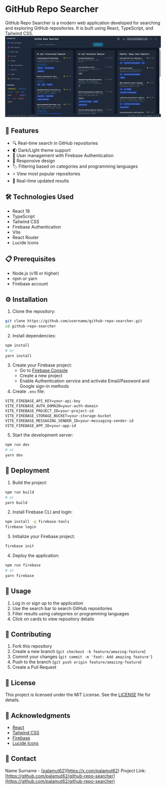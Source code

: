 # GitHub Repo Searcher
GitHub Repo Searcher is a modern web application developed for searching and exploring GitHub repositories. It is built using React, TypeScript, and Tailwind CSS.
![GitHub Repo Searcher Interface](./app-screenshot.png)
## 🚀 Features
- 🔍 Real-time search in GitHub repositories
- 🌓 Dark/Light theme support
- 🔐 User management with Firebase Authentication
- 📱 Responsive design
- 🏷️ Filtering based on categories and programming languages
- ⭐ View most popular repositories
- 🔄 Real-time updated results
## 🛠️ Technologies Used
- React 18
- TypeScript
- Tailwind CSS
- Firebase Authentication
- Vite
- React Router
- Lucide Icons
## 📋 Prerequisites
- Node.js (v18 or higher)
- npm or yarn
- Firebase account
## ⚙️ Installation
1. Clone the repository:
```bash
git clone https://github.com/username/github-repo-searcher.git
cd github-repo-searcher
```
2. Install dependencies:
```bash
npm install
# or
yarn install
```
3. Create your Firebase project:
   - Go to [Firebase Console](https://console.firebase.google.com)
   - Create a new project
   - Enable Authentication service and activate Email/Password and Google sign-in methods
4. Create `.env` file:
```env
VITE_FIREBASE_API_KEY=your-api-key
VITE_FIREBASE_AUTH_DOMAIN=your-auth-domain
VITE_FIREBASE_PROJECT_ID=your-project-id
VITE_FIREBASE_STORAGE_BUCKET=your-storage-bucket
VITE_FIREBASE_MESSAGING_SENDER_ID=your-messaging-sender-id
VITE_FIREBASE_APP_ID=your-app-id
```
5. Start the development server:
```bash
npm run dev
# or
yarn dev
```
## 🚀 Deployment
1. Build the project:
```bash
npm run build
# or
yarn build
```
2. Install Firebase CLI and login:
```bash
npm install -g firebase-tools
firebase login
```
3. Initialize your Firebase project:
```bash
firebase init
```
4. Deploy the application:
```bash
npm run firebase
# or
yarn firebase
```
## 📝 Usage
1. Log in or sign up to the application
2. Use the search bar to search GitHub repositories
3. Filter results using categories or programming languages
4. Click on cards to view repository details
## 🤝 Contributing
1. Fork this repository
2. Create a new branch (`git checkout -b feature/amazing-feature`)
3. Commit your changes (`git commit -m 'feat: Add amazing feature'`)
4. Push to the branch (`git push origin feature/amazing-feature`)
5. Create a Pull Request
## 📄 License
This project is licensed under the MIT License. See the [LICENSE](LICENSE) file for details.
## 👏 Acknowledgments
- [React](https://reactjs.org/)
- [Tailwind CSS](https://tailwindcss.com/)
- [Firebase](https://firebase.google.com/)
- [Lucide Icons](https://lucide.dev/)
## 📧 Contact
Name Surname - [[palamut62](https://x.com/palamut62)](https://x.com/palamut62)
Project Link: [https://github.com/palamut62/github-repo-searcher](https://github.com/palamut62/github-repo-searcher)
